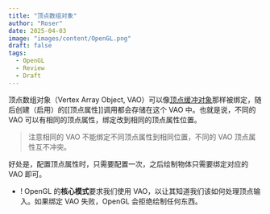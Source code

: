 ```yaml
---
title: "顶点数组对象"
author: "Roser"
date: 2025-04-03
image: "images/content/OpenGL.png"
draft: false
tags:
  - OpenGL
  - Review
  - Draft
---
```

顶点数组对象（Vertex Array Object, VAO）可以像[顶点缓冲对象](顶点缓冲对象.md)那样被绑定，随后创建（启用）的[[顶点属性]]调用都会存储在这个 VAO 中。也就是说，不同的 VAO 可以有相同的顶点属性，绑定改到相同的顶点属性位置。

> 注意相同的 VAO 不能绑定不同顶点属性到相同位置，不同的 VAO 顶点属性互不冲突。

好处是，配置顶点属性时，只需要配置一次，之后绘制物体只需要绑定对应的 VAO 即可。

- ! OpenGL 的**核心模式**要求我们使用 VAO，以让其知道我们该如何处理顶点输入。如果绑定 VAO 失败，OpenGL 会拒绝绘制任何东西。